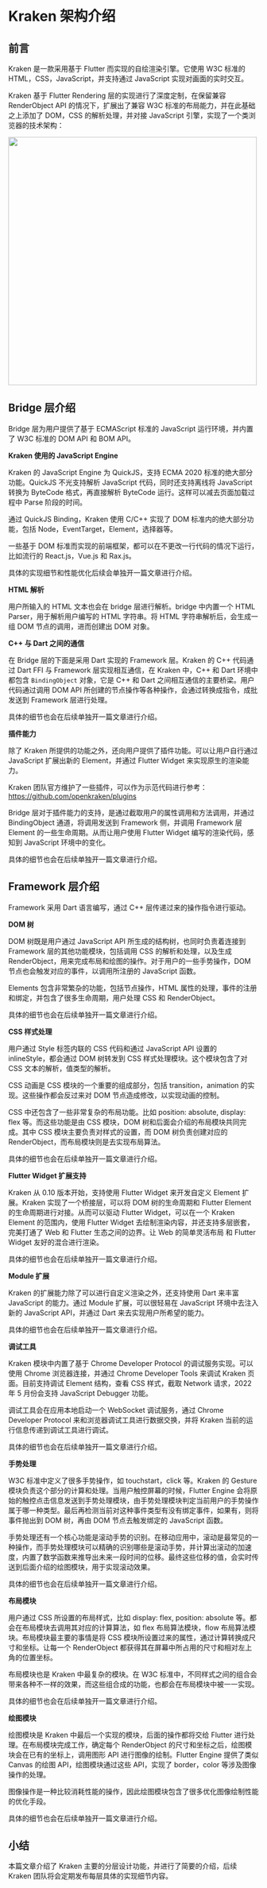 # Kraken 架构介绍

## 前言

Kraken 是一款采用基于 Flutter 而实现的自绘渲染引擎。它使用 W3C 标准的 HTML，CSS，JavaScript，并支持通过 JavaScript 实现对画面的实时交互。

Kraken 基于 Flutter Rendering 层的实现进行了深度定制，在保留兼容 RenderObject API 的情况下，扩展出了兼容 W3C 标准的布局能力，并在此基础之上添加了 DOM，CSS 的解析处理，并对接 JavaScript 引擎，实现了一个类浏览器的技术架构：

<img src="https://andycall.oss-cn-beijing.aliyuncs.com/images/20220406122844.jpg" width="500" />

## Bridge 层介绍

Bridge 层为用户提供了基于 ECMAScript 标准的 JavaScript 运行环境，并内置了 W3C 标准的 DOM API 和 BOM API。

**Kraken 使用的 JavaScript Engine**

Kraken 的 JavaScript Engine 为 QuickJS，支持 ECMA 2020 标准的绝大部分功能。QuickJS 不光支持解析 JavaScript 代码，同时还支持离线将 JavaScript 转换为 ByteCode 格式，再直接解析 ByteCode 运行。这样可以减去页面加载过程中 Parse 阶段的时间。

通过 QuickJS Binding，Kraken 使用 C/C++ 实现了 DOM 标准内的绝大部分功能，包括 Node，EventTarget，Element，选择器等。

一些基于 DOM 标准而实现的前端框架，都可以在不更改一行代码的情况下运行，比如流行的 React.js，Vue.js 和 Rax.js。

具体的实现细节和性能优化后续会单独开一篇文章进行介绍。

**HTML 解析**

用户所输入的 HTML 文本也会在 bridge 层进行解析。bridge 中内置一个 HTML Parser，用于解析用户编写的 HTML 字符串。将 HTML 字符串解析后，会生成一组 DOM 节点的调用，进而创建出 DOM 对象。

**C++ 与 Dart 之间的通信**

在 Bridge 层的下面是采用 Dart 实现的 Framework 层。Kraken 的 C++ 代码通过 Dart FFI 与 Framework 层实现相互通信，在 Kraken 中，C++ 和 Dart 环境中都包含 `BindingObject` 对象，它是 C++ 和 Dart 之间相互通信的主要桥梁。用户代码通过调用 DOM API 所创建的节点操作等各种操作，会通过转换成指令，成批发送到 Framework 层进行处理。

具体的细节也会在后续单独开一篇文章进行介绍。

**插件能力**

除了 Kraken 所提供的功能之外，还向用户提供了插件功能。可以让用户自行通过 JavaScript 扩展出新的 Element，并通过 Flutter Widget 来实现原生的渲染能力。

Kraken 团队官方维护了一些插件，可以作为示范代码进行参考：https://github.com/openkraken/plugins

Bridge 层对于插件能力的支持，是通过截取用户的属性调用和方法调用，并通过 BindingObject 通道，将调用发送到 Framework 侧，并调用 Framework 层 Element 的一些生命周期。从而让用户使用 Flutter Widget 编写的渲染代码，感知到 JavaScript 环境中的变化。

具体的细节也会在后续单独开一篇文章进行介绍。

## Framework 层介绍

Framework 采用 Dart 语言编写，通过 C++ 层传递过来的操作指令进行驱动。

**DOM 树**

DOM 树既是用户通过 JavaScript API 所生成的结构树，也同时负责着连接到 Framework 层的其他功能模块，包括调用 CSS 的解析和处理，以及生成 RenderObject，用来完成布局和绘图的操作。对于用户的一些手势操作，DOM 节点也会触发对应的事件，以调用所注册的 JavaScript 函数。

Elements 包含非常繁杂的功能，包括节点操作，HTML 属性的处理，事件的注册和绑定，并包含了很多生命周期，用户处理 CSS 和 RenderObject。

具体的细节也会在后续单独开一篇文章进行介绍。

**CSS 样式处理**

用户通过 Style 标签内联的 CSS 代码和通过 JavaScript API 设置的 inlineStyle，都会通过 DOM 树转发到 CSS 样式处理模块。这个模块包含了对 CSS 文本的解析，值类型的解析。

CSS 动画是 CSS 模块的一个重要的组成部分，包括 transition，animation 的实现。这些操作都会反过来对 DOM 节点造成修改，以实现动画的控制。

CSS 中还包含了一些非常复杂的布局功能。比如 position: absolute, display: flex 等。而这些功能是由 CSS 模块，DOM 树和后面会介绍的布局模块共同完成。其中 CSS 模块主要负责对样式的设置，而 DOM 树负责创建对应的 RenderObject，而布局模块则是去实现布局算法。

具体的细节也会在后续单独开一篇文章进行介绍。

**Flutter Widget 扩展支持**

Kraken 从 0.10 版本开始，支持使用 Flutter Widget 来开发自定义 Element 扩展。Kraken 实现了一个桥接层，可以将 DOM 树的生命周期和 Flutter Element 的生命周期进行对接。从而可以驱动 Flutter Widget，可以在一个 Kraken Element 的范围内，使用 Flutter Widget 去绘制渲染内容，并还支持多层嵌套，完美打通了 Web 和 Flutter 生态之间的边界。让 Web 的简单灵活布局 和 Flutter Widget 友好的混合进行渲染。

具体的细节也会在后续单独开一篇文章进行介绍。

**Module 扩展**

Kraken 的扩展能力除了可以进行自定义渲染之外，还支持使用 Dart 来丰富 JavaScript 的能力。通过 Module 扩展，可以很轻易在 JavaScript 环境中去注入新的 JavaScript API，并通过 Dart 来去实现用户所希望的能力。

具体的细节也会在后续单独开一篇文章进行介绍。

**调试工具**

Kraken 模块中内置了基于 Chrome Developer Protocol 的调试服务实现。可以使用 Chrome 浏览器连接，并通过 Chrome Developer Tools 来调试 Kraken 页面。目前支持调试 Element 结构，查看 CSS 样式，截取 Network 请求，2022 年 5 月份会支持 JavaScript Debugger 功能。

调试工具会在应用本地启动一个 WebSocket 调试服务，通过 Chrome Developer Protocol 来和浏览器调试工具进行数据交换，并将 Kraken 当前的运行信息传递到调试工具进行调试。

具体的细节也会在后续单独开一篇文章进行介绍。

**手势处理**

W3C 标准中定义了很多手势操作，如 touchstart，click 等。Kraken 的 Gesture 模块负责这个部分的计算和处理。当用户触控屏幕的时候，Flutter Engine 会将原始的触控点击信息发送到手势处理模块，由手势处理模块判定当前用户的手势操作属于哪一种类型。最后再检测当前对这种事件类型有没有绑定事件，如果有，则将事件抛出到 DOM 树，再由 DOM 节点去触发绑定的 JavaScript 函数。

手势处理还有一个核心功能是滚动手势的识别。在移动应用中，滚动是最常见的一种操作，而手势处理模块可以精确的识别哪些是滚动手势，并计算出滚动的加速度，内置了数学函数来推导出未来一段时间的位移。最终这些位移的值，会实时传送到后面介绍的绘图模块，用于实现滚动效果。

具体的细节也会在后续单独开一篇文章进行介绍。

**布局模块**

用户通过 CSS 所设置的布局样式，比如 display: flex, position: absolute 等。都会在布局模块去调用其对应的计算算法，如 flex 布局算法模块，flow 布局算法模块。布局模块最主要的事情是将 CSS 模块所设置过来的属性，通过计算转换成尺寸和坐标。让每一个 RenderObject 都获得其在屏幕中所占用的尺寸和相对左上角的位置坐标。

布局模块也是 Kraken 中最复杂的模块。在 W3C 标准中，不同样式之间的组合会带来各种不一样的效果，而这些组合成的功能，也都会在布局模块中被一一实现。

具体的细节也会在后续单独开一篇文章进行介绍。

**绘图模块**

绘图模块是 Kraken 中最后一个实现的模块，后面的操作都将交给 Flutter 进行处理。在布局模块完成工作，确定每个 RenderObject 的尺寸和坐标之后，绘图模块会在已有的坐标上，调用图形 API 进行图像的绘制。Flutter Engine 提供了类似 Canvas 的绘图 API，绘图模块通过这些 API，实现了 border，color 等涉及图像操作的处理。

图像操作是一种比较消耗性能的操作，因此绘图模块包含了很多优化图像绘制性能的优化手段。

具体的细节也会在后续单独开一篇文章进行介绍。

## 小结

本篇文章介绍了 Kraken 主要的分层设计功能，并进行了简要的介绍，后续 Kraken 团队将会定期发布每层具体的实现细节内容。
